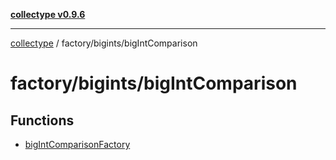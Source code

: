 [**collectype v0.9.6**](../../../README.md)

***

[collectype](../../../modules.md) / factory/bigints/bigIntComparison

# factory/bigints/bigIntComparison

## Functions

- [bigIntComparisonFactory](functions/bigIntComparisonFactory.md)
